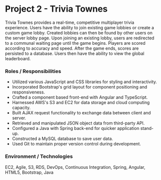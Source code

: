 # Project 2 - Trivia Townes


Trivia Townes provides a real-time, competitive multiplayer trivia experience. Users have the ability to join existing game lobbies or create a custom game lobby. Created lobbies can then be found by other users on the server lobby page. Upon joining an existing lobby, users are redirected to a communal waiting page until the game begins. Players are scored according to accuracy and speed. After the game ends, scores are persisted to a database. Users then have the ability to view the global leaderboard.

### Roles / Responsibilities
* Utilized various JavaScript and CSS libraries for styling and interactivity.
* Incorporated Bootstrap's grid layout for component positioning and responsiveness.
* Crafted a component based front-end with Angular and TypeScript.
* Harnessed AWS's S3 and EC2 for data storage and cloud computing capacity.
* Built AJAX request functionality to exchange data between client and server.
* Retrieved and manipulated JSON object data from third-party API.
* Configured a Java with Spring back-end for quicker application stand-up.
* Constructed a MySQL database to save user data.
* Used Git to maintain proper version control during development.

### Environment / Technologies
EC2, Agile, S3, RDS, DevOps, Continuous Integration, Spring, Angular, HTML5, Bootstrap, Java
